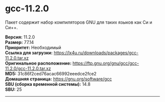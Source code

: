 # gcc-11.2.0

Пакет содержит набор компиляторов GNU для таких языков как Си и Си++.

**Версия:** 11.2.0
<br />
**Размер:** 77.14
<br />
**Приоритет:** Необходимый
<br />
**Ссылка для загрузки:** https://lx4u.ru/downloads/packages/gcc-11.2.0.tar.xz
<br />
**Оригинальное расположение:** https://ftp.gnu.org/gnu/gcc/gcc-11.2.0/gcc-11.2.0.tar.xz
<br />
**MD5:** 31c86f2ced76acac66992eeedce2fce2
<br />
**Домашняя страница:** https://gnu.org/software/gcc
        <br />
**SBU (сборка временной системы):** 14.8
<br />
**SBU:** 25

***
            